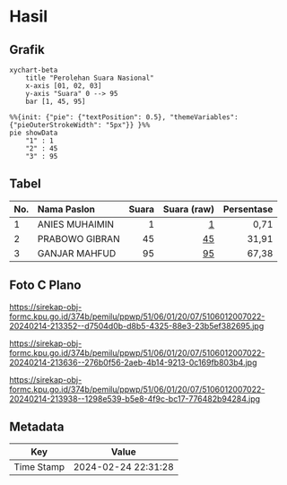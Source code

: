 # Hasil

## Grafik

```mermaid
xychart-beta
    title "Perolehan Suara Nasional"
    x-axis [01, 02, 03]
    y-axis "Suara" 0 --> 95
    bar [1, 45, 95]
```

```mermaid
%%{init: {"pie": {"textPosition": 0.5}, "themeVariables": {"pieOuterStrokeWidth": "5px"}} }%%
pie showData
    "1" : 1
    "2" : 45
    "3" : 95
```

## Tabel

| No. | Nama Paslon    | Suara | Suara (raw) | Persentase |
|:--- |:-------------- | -----:| -----------:| ----------:|
| 1   | ANIES MUHAIMIN | 1     | [1][p-1]    | 0,71       |
| 2   | PRABOWO GIBRAN | 45    | [45][p-2]   | 31,91      |
| 3   | GANJAR MAHFUD  | 95    | [95][p-3]   | 67,38      |


[p-1]: https://github.com/gigit-pemilu/pemilu-2024/blob/main/pilpres/hitung-suara/sub/51-bali/sub/06-bangli/sub/01-susut/sub/2007-tiga/sub/022-tps/sub/paslon-1.txt
[p-2]: https://github.com/gigit-pemilu/pemilu-2024/blob/main/pilpres/hitung-suara/sub/51-bali/sub/06-bangli/sub/01-susut/sub/2007-tiga/sub/022-tps/sub/paslon-2.txt
[p-3]: https://github.com/gigit-pemilu/pemilu-2024/blob/main/pilpres/hitung-suara/sub/51-bali/sub/06-bangli/sub/01-susut/sub/2007-tiga/sub/022-tps/sub/paslon-3.txt

## Foto C Plano

https://sirekap-obj-formc.kpu.go.id/374b/pemilu/ppwp/51/06/01/20/07/5106012007022-20240214-213352--d7504d0b-d8b5-4325-88e3-23b5ef382695.jpg

https://sirekap-obj-formc.kpu.go.id/374b/pemilu/ppwp/51/06/01/20/07/5106012007022-20240214-213636--276b0f56-2aeb-4b14-9213-0c169fb803b4.jpg

https://sirekap-obj-formc.kpu.go.id/374b/pemilu/ppwp/51/06/01/20/07/5106012007022-20240214-213938--1298e539-b5e8-4f9c-bc17-776482b94284.jpg


## Metadata

| Key        | Value               |
| ---------- | ------------------- |
| Time Stamp | 2024-02-24 22:31:28 |



